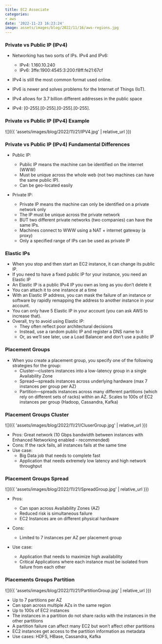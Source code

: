 ```yaml
---
title: EC2 Associate
categories:
- aws
date: '2022-11-23 16:23:24'
image: assets/images/blog/2022/11/16/aws-regions.jpg
---
```


### Private vs Public IP (IPv4)
* Networking has two sorts of IPs. IPv4 and IPv6:
    * IPv4: 1.160.10.240
    * IPv6: 3ffe:1900:4545:3:200:f8ff:fe21:67cf

* IPv4 is still the most common format used online. 
* IPv6 is newer and solves problems for the Internet of Things (IoT).
* IPv4 allows for 3.7 billion different addresses in the public space
* IPv4: [0-255].[0-255].[0-255].[0-255].

### Private vs Public IP (IPv4) Example
![]({{ 'assets/images/blog/2022/11/21/IPV4.jpg' | relative_url }})

### Private vs Public IP (IPv4) Fundamental Differences
* Public IP:
    * Public IP means the machine can be identified on the internet (WWW)
    * Must be unique across the whole web (not two machines can have the same public IP). 
    * Can be geo-located easily

* Private IP:
    * Private IP means the machine can only be identified on a private network only
    * The IP must be unique across the private network
    * BUT two different private networks (two companies) can have the same IPs.
    * Machines connect to WWW using a NAT + internet gateway (a proxy)
    * Only a specified range of IPs can be used as private IP

### Elastic IPs
* When you stop and then start an EC2 instance, it can change its public IP. 
* If you need to have a fixed public IP for your instance, you need an Elastic IP
* An Elastic IP is a public IPv4 IP you own as long as you don’t delete it
* You can attach it to one instance at a time 
* With an Elastic IP address, you can mask the failure of an instance or software by rapidly remapping the address to another instance in your account. 
* You can only have 5 Elastic IP in your account (you can ask AWS to increase that).
* Overall, try to avoid using Elastic IP:
    * They often reflect poor architectural decisions
    * Instead, use a random public IP and register a DNS name to it
    * Or, as we’ll see later, use a Load Balancer and don’t use a public IP

### Placement Groups
* When you create a placement group, you specify one of the following strategies for the group:
    * Cluster—clusters instances into a low-latency group in a single Availability Zone
    * Spread—spreads instances across underlying hardware (max 7 instances per group per AZ)
    * Partition—spreads instances across many different partitions (which rely on different sets of racks) within an AZ. Scales to 100s of EC2 instances per group (Hadoop, Cassandra, Kafka)

### Placement Groups Cluster
![]({{ 'assets/images/blog/2022/11/21/CluserGroup.jpg' | relative_url }})

* Pros: Great network (10 Gbps bandwidth between instances with Enhanced Networking enabled - recommended)
* Cons: If the rack fails, all instances fails at the same time
* Use case: 
    * Big Data job that needs to complete fast
    * Application that needs extremely low latency and high network throughput

### Placement Groups Spread
![]({{ 'assets/images/blog/2022/11/21/SpreadGroup.jpg' | relative_url }})

* Pros: 
    * Can span across Availability Zones (AZ)
    * Reduced risk is simultaneous failure
    * EC2 Instances are on different physical hardware

* Cons: 
    * Limited to 7 instances per AZ per placement group

* Use case:
    * Application that needs to maximize high availability
    * Critical Applications where each instance must be isolated from failure from each other

### Placements Groups Partition
![]({{ 'assets/images/blog/2022/11/21/PartitionGroup.jpg' | relative_url }})
* Up to 7 partitions per AZ
* Can span across multiple AZs in the same region
* Up to 100s of EC2 instances
* The instances in a partition do not share racks with the instances in the other partitions
* A partition failure can affect many EC2 but won’t affect other partitions
* EC2 instances get access to the partition information as metadata
* Use cases: HDFS, HBase, Cassandra, Kafka
